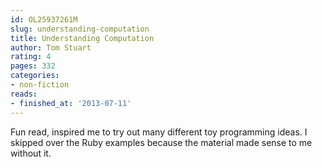 ```yaml
---
id: OL25937261M
slug: understanding-computation
title: Understanding Computation
author: Tom Stuart
rating: 4
pages: 332
categories:
- non-fiction
reads:
- finished_at: '2013-07-11'
---
```

Fun read, inspired me to try out many different toy programming ideas. I skipped over the Ruby examples because the material made sense to me without it.
